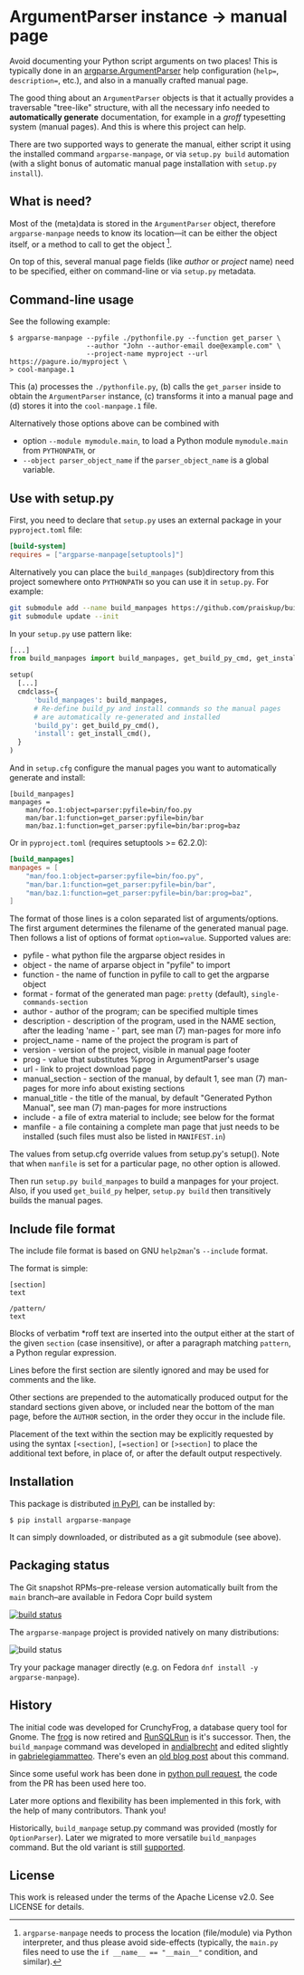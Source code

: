 # ArgumentParser instance → manual page

Avoid documenting your Python script arguments on two places!  This is typically
done in an [argparse.ArgumentParser][ap-docs] help configuration (`help=`,
`description=`, etc.), and also in a manually crafted manual page.

The good thing about an `ArgumentParser` objects is that it actually provides
a traversable "tree-like" structure, with all the necessary info needed to
**automatically generate** documentation, for example in a *groff* typesetting
system (manual pages).  And this is where this project can help.

There are two supported ways to generate the manual, either script it using the
installed command `argparse-manpage`, or via `setup.py build` automation (with a
slight bonus of automatic manual page installation with `setup.py install`).


## What is need?

Most of the (meta)data is stored in the `ArgumentParser` object, therefore
`argparse-manpage` needs to know its location—it can be either the object
itself, or a method to call to get the object [^1].

On top of this, several manual page fields (like *author* or *project* name)
need to be specified, either on command-line or via `setup.py` metadata.


## Command-line usage

See the following example:

```
$ argparse-manpage --pyfile ./pythonfile.py --function get_parser \
                   --author "John --author-email doe@example.com" \
                   --project-name myproject --url https://pagure.io/myproject \
> cool-manpage.1
```

This (a) processes the `./pythonfile.py`, (b) calls the `get_parser` inside to
obtain the `ArgumentParser` instance, (c) transforms it into a manual page and
(d) stores it into the `cool-manpage.1` file.

Alternatively those options above can be combined with

- option `--module mymodule.main`, to load a Python module `mymodule.main`
  from `PYTHONPATH`, or
- `--object parser_object_name` if the `parser_object_name` is a global
  variable.


## Use with setup.py

First, you need to declare that `setup.py` uses an external package in your
`pyproject.toml` file:

```toml
[build-system]
requires = ["argparse-manpage[setuptools]"]
```

Alternatively you can place the `build_manpages` (sub)directory from this
project somewhere onto `PYTHONPATH` so you can use it in `setup.py`.  For
example:

```bash
git submodule add --name build_manpages https://github.com/praiskup/build_manpages
git submodule update --init
```

In your `setup.py` use pattern like:

```python
[...]
from build_manpages import build_manpages, get_build_py_cmd, get_install_cmd

setup(
  [...]
  cmdclass={
      'build_manpages': build_manpages,
      # Re-define build_py and install commands so the manual pages
      # are automatically re-generated and installed
      'build_py': get_build_py_cmd(),
      'install': get_install_cmd(),
  }
)
```

And in `setup.cfg` configure the manual pages you want to automatically
generate and install:

```
[build_manpages]
manpages =
    man/foo.1:object=parser:pyfile=bin/foo.py
    man/bar.1:function=get_parser:pyfile=bin/bar
    man/baz.1:function=get_parser:pyfile=bin/bar:prog=baz
```

Or in `pyproject.toml` (requires setuptools >= 62.2.0):

```toml
[build_manpages]
manpages = [
    "man/foo.1:object=parser:pyfile=bin/foo.py",
    "man/bar.1:function=get_parser:pyfile=bin/bar",
    "man/baz.1:function=get_parser:pyfile=bin/bar:prog=baz",
]
```

The format of those lines is a colon separated list of arguments/options.  The
first argument determines the filename of the generated manual page.  Then
follows a list of options of format `option=value`.  Supported values are:

- pyfile - what python file the argparse object resides in
- object - the name of arparse object in "pyfile" to import
- function - the name of function in pyfile to call to get the argparse object
- format - format of the generated man page: `pretty` (default), `single-commands-section`
- author - author of the program; can be specified multiple times
- description - description of the program, used in the NAME section, after the
    leading 'name - ' part, see man (7) man-pages for more info
- project_name - name of the project the program is part of
- version - version of the project, visible in manual page footer
- prog - value that substitutes %prog in ArgumentParser's usage
- url - link to project download page
- manual_section - section of the manual, by default 1, see man (7) man-pages
    for more info about existing sections
- manual_title - the title of the manual, by default "Generated Python Manual",
    see man (7) man-pages for more instructions
- include - a file of extra material to include; see below for the format
- manfile - a file containing a complete man page that just needs to be installed
    (such files must also be listed in `MANIFEST.in`)

The values from setup.cfg override values from setup.py's setup(). Note that
when `manfile` is set for a particular page, no other option is allowed.

Then run `setup.py build_manpages` to build a manpages for your project.  Also,
if you used `get_build_py` helper, `setup.py build` then transitively builds the
manual pages.

## Include file format

The include file format is based on GNU `help2man`'s `--include` format.

The format is simple:

```
[section]
text

/pattern/
text
```

Blocks of verbatim *roff text are inserted into the output either at
the start of the given `section` (case insensitive), or after a
paragraph matching `pattern`, a Python regular expression.

Lines before the first section are silently ignored and may be used for
comments and the like.

Other sections are prepended to the automatically produced output for the
standard sections given above, or included near the bottom of the man page,
before the `AUTHOR` section, in the order they occur in the include file.

Placement of the text within the section may be explicitly requested by
using the syntax `[<section]`, `[=section]` or `[>section]` to place the
additional text before, in place of, or after the default output
respectively.

## Installation

This package is distributed [in PyPI][pypi-page], can be installed by:

    $ pip install argparse-manpage

It can simply downloaded, or distributed as a git submodule (see above).


## Packaging status

The Git snapshot RPMs–pre-release version automatically built from the `main`
branch–are available in Fedora Copr build system

[![build status](https://copr.fedorainfracloud.org/coprs/praiskup/argparse-manpage-ci/package/argparse-manpage/status_image/last_build.png)](https://copr.fedorainfracloud.org/coprs/praiskup/argparse-manpage-ci/)

The `argparse-manpage` project is provided natively on many distributions:

![build status](https://repology.org/badge/vertical-allrepos/python:argparse-manpage.svg?exclude_unsupported=1&header=argparse-manpage)

Try your package manager directly (e.g. on Fedora `dnf install -y
argparse-manpage`).


## History

The initial code was developed for CrunchyFrog, a database query tool for Gnome.
The [frog] is now retired and [RunSQLRun] is it's successor.  Then, the
`build_manpage` command was developed in [andialbrecht] and edited slightly
in [gabrielegiammatteo].  There's even an [old blog post] about this command.

Since some useful work has been done in [python pull request], the code from the
PR has been used here too.

Later more options and flexibility has been implemented in this fork, with the
help of many contributors.  Thank you!

Historically, `build_manpage` setup.py command was provided (mostly for
`OptionParser`).  Later we migrated to more versatile `build_manpages` command.
But the old variant is still [supported](examples/old\_format/README.md).

## License

This work is released under the terms of the Apache License v2.0.
See LICENSE for details.


[^1]: `argparse-manpage` needs to process the location (file/module) via Python
      interpreter, and thus please avoid side-effects (typically, the `main.py`
      files need to use the `if __name__ == "__main__"` condition, and similar).

[gabrielegiammatteo]: https://github.com/andialbrecht/build\_manpage
[andialbrecht]: https://github.com/andialbrecht/build\_manpage
[frog]: http://crunchyfrog.googlecode.com/svn/
[RunSQLRun]: https://github.com/andialbrecht/runsqlrun
[old blog post]: https://andialbrecht.wordpress.com/2009/03/17/creating-a-man-page-with-distutils-and-optparse/
[python pull request]: https://github.com/python/cpython/pull/1169
[ap-docs]: https://docs.python.org/3/library/argparse.html#argparse.ArgumentParser
[pypi-page]: https://pypi.org/project/argparse-manpage/
